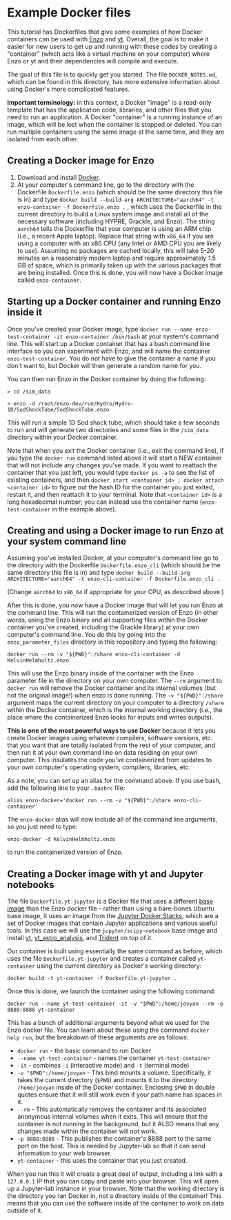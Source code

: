 # Example Docker files

This tutorial has Dockerfiles that give some examples of how Docker containers
can be used with [Enzo](https://enzo-project.org/) and [yt](https://yt-project.org/).
Overall, the goal is to make it easier for new users to get up and running with these
codes by creating a "container" (which acts like a virtual machine on your computer)
where Enzo or yt and their dependencies will compile and execute.

The goal of this file is to quickly get you started.  The file
`DOCKER_NOTES.md`, which can be found in this directory, has more
extensive information about using Docker's more complicated features.

**Important terminology:** in this context, a Docker "image" is a read-only template that
has the application code, libraries, and other files that you need to run an application.
A Docker "container" is a running instance of an image, which will be lost when
the container is stopped or deleted. You can run multiple containers using the same
image at the same time, and they are isolated from each other.

## Creating a Docker image for Enzo

1. Download and install [Docker](https://docs.docker.com/get-docker/).
2. At your computer's command line, go to the directory with the
   Dockerfile `Dockerfile.enzo` (which should be the same directory this file is in)
   and type `docker build --build-arg ARCHITECTURE="aarch64" -t enzo-container -f Dockerfile.enzo .` ,
   which uses the Dockerfile in the current directory to build a Linux
   system image and install all of the necessary software (including
   HYPRE, Grackle, and Enzo).  The string `aarch64` tells the Dockerfile that
   your computer is using an ARM chip (i.e., a recent Apple laptop).  Replace that
   string with `x86_64` if you are using a computer with an x86 CPU (any Intel or AMD
   CPU you are likely to use).  Assuming no packages are cached
   locally, this will take 5-20 minutes on a reasonably modern laptop
   and require approximately 1.5 GB of space, which is primarily taken
   up with the various packages that are being installed.  Once this
   is done, you will now have a Docker image called
   `enzo-container`.

## Starting up a Docker container and running Enzo inside it

Once you've created your Docker image, type
`docker run --name enzo-test-container -it enzo-container /bin/bash`
at your system's command line.  This will start up a Docker container
that has a bash command line interface so you can experiment with Enzo,
and will name the container `enzo-test-container`. You do not have to
give the container a name if you don't want to, but Docker will then
generate a random name for you.

You can then run Enzo in the Docker container by doing the following:

```
> cd /sim_data

> enzo -d /root/enzo-dev/run/Hydro/Hydro-1D/SodShockTube/SodShockTube.enzo
```

This will run a simple 1D Sod shock tube, which should take a few
seconds to run and will generate two directories and some files in
the `/sim_data` directory within your Docker container.

Note that when you exit the Docker container (i.e., exit the command
line), if you type the `docker run` command listed above it will start
a NEW container that will not include any changes you've made.  If you
want to reattach the container that you just left, you would type
`docker ps -a` to see the list of existing containers, and then
`docker start <container id> ; docker attach <container id>` to figure
out the hash ID for the container you just exited, restart it, and
then reattach it to your terminal.  Note that `<container id>` is a
long hexadecimal number; you can instead use the container name
(`enzo-test-container` in the example above).

## Creating and using a Docker image to run Enzo at your system command line

Assuming you've installed Docker, at your computer's command line go to
the directory with the Dockerfile `Dockerfile.enzo_cli` (which should be
the same directory this file is in) and type
`docker build --build-arg ARCHITECTURE="aarch64" -t enzo-cli-container -f Dockerfile.enzo_cli .`

(Change `aarch64` to `x86_64` if appropriate for your CPU, as described above.)

After this is done, you now have a Docker image that will let you run Enzo at
the command line.  This will run the containerized version of Enzo (in other words,
using the Enzo binary and all supporting files within the Docker container you've
created, including the Grackle library) at your own computer's command line.
You do this by going into the `enzo_parameter_files` directory in this repository
and typing the following:

```
docker run --rm -v "${PWD}":/share enzo-cli-container -d KelvinHelmholtz.enzo
```

This will use the Enzo binary inside of the container with the Enzo parameter
file in the directory on your own computer.  The `--rm` argument to `docker run`
will remove the Docker container and its internal volumes (but not the original
image!) when enzo is done running.  The `-v "${PWD}":/share` argument maps the
current directory on your computer to a directory `/share` within the Docker
container, which is the internal working directory (i.e., the place where the
containerized Enzo looks for inputs and writes outputs).

**This is one of the most powerful ways to use Docker** because it lets you create
Docker images using whatever compilers, software versions, etc. that you want
that are totally isolated from the rest of your computer, and then run it at your
own command line on data residing on your own computer.  This insulates the code
you've containerized from updates to your own computer's operating system,
compilers, libraries, etc.

As a note, you can set up an alias for the command above.  If you use bash, add
the following line to your `.bashrc` file:

```
alias enzo-docker='docker run --rm -v "${PWD}":/share enzo-cli-container'
```

The `enzo-docker` alias will now include all of the command line arguments, so
you just need to type:

```
enzo-docker -d KelvinHelmholtz.enzo
```

to run the containerized version of Enzo.


## Creating a Docker image with yt and Jupyter notebooks

The file `Dockerfile.yt-jupyter` is a Docker file that uses a different [base
image](https://docs.docker.com/build/building/base-images/) than the Enzo docker
file - rather than using a bare-bones Ubuntu base image, it
uses an image from the [Jupyter Docker Stacks](https://jupyter-docker-stacks.readthedocs.io/),
which are a set of Docker images that contain Jupyter applications and various
useful tools.  In this case we will use the `jupyter/scipy-notebook` base image
and install [yt](https://yt-project.org/), [yt\_astro\_analysis](https://yt-astro-analysis.readthedocs.io/en/latest/), and [Trident](https://trident-project.org/)
on top of it.

Our container is built using essentially the same command as before, which uses the
file `Dockerfile.yt-jupyter` and creates a container called `yt-container` using the
current directory as Docker's working directory:


```
docker build -t yt-container -f Dockerfile.yt-jupyter .
```

Once this is done, we launch the container using the following command:

```
docker run --name yt-test-container -it -v "$PWD":/home/jovyan --rm -p 8888:8888 yt-container
```

This has a bunch of additional arguments beyond what we used for the Enzo docker file.
You can learn about these using the command `docker help run`, but the breakdown of
these arguments are as follows:

* `docker run` - the basic command to run Docker
* `--name yt-test-container` - names the container `yt-test-container`
* `-it` - combines `-i` (interactive mode) and `-t` (terminal mode)
* `-v "$PWD":/home/jovyan` - This bind mounts a volume.  Specifically, it takes the current directory (`$PWD`) and mounts it to the directory `/home/jovyan` inside of the Docker container.  Enclosing `$PWD` in double quotes ensure that it will still work even if your path name has spaces in it.
* `--rm` - This automatically removes the container and its associated anonymous internal volumes when it exits.  This will ensure that the container is not running in the background, but it ALSO means that any changes made within the container will not work.
* `-p 8888:8888` - This publishes the container's 8888 port to the same port on the host.  This is needed by Jupyter-lab so that it can send information to your web browser.
* `yt-container` - this uses the container that you just created.

When you run this it will create a great deal of output, including a link with
a `127.0.0.1` IP that you can copy and paste into your browser.  This will open
up a Jupyter-lab instance in your browser.  Note that the working directory is
the directory you ran Docker in, not a directory inside of the container!  This
means that you can use the software inside of the container to work on data
outside of it.


